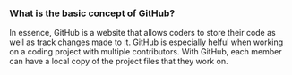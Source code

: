 ### What is the basic concept of GitHub? 
In essence, GitHub is a website that allows coders to store their code as well as track changes made to it. GitHub is especially helful when 
working on a coding project with multiple contributors. With GitHub, each member can have a local copy of the project files that they work on. 

